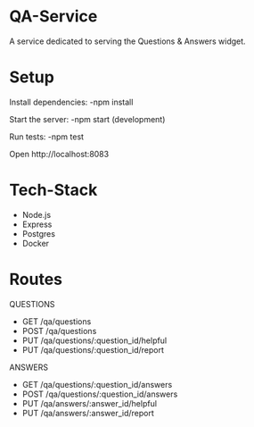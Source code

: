 # QA-Service

A service dedicated to serving the Questions & Answers widget.

# Setup

Install dependencies: -npm install

Start the server:
-npm start (development)

Run tests: -npm test

Open http://localhost:8083

# Tech-Stack
 * Node.js
 * Express
 * Postgres
 * Docker

 # Routes
 QUESTIONS
 * GET /qa/questions
 * POST /qa/questions
 * PUT /qa/questions/:question_id/helpful
 * PUT /qa/questions/:question_id/report

 ANSWERS

 * GET /qa/questions/:question_id/answers
 * POST /qa/questions/:question_id/answers
 * PUT /qa/answers/:answer_id/helpful
 * PUT /qa/answers/:answer_id/report
